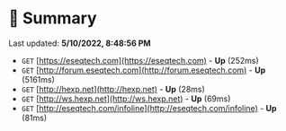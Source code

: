 # 📖 Summary
Last updated: **5/10/2022, 8:48:56 PM**

- `GET` [https://eseqtech.com](https://eseqtech.com) - **Up** (252ms)
- `GET` [http://forum.eseqtech.com](http://forum.eseqtech.com) - **Up** (5161ms)
- `GET` [http://hexp.net](http://hexp.net) - **Up** (28ms)
- `GET` [http://ws.hexp.net](http://ws.hexp.net) - **Up** (69ms)
- `GET` [http://eseqtech.com/infoline](http://eseqtech.com/infoline) - **Up** (81ms)
